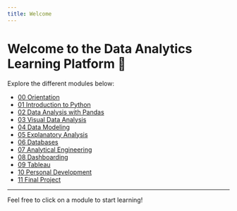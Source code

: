 ```yaml
---
title: Welcome
---
```


# Welcome to the Data Analytics Learning Platform 🚀

Explore the different modules below:

- [00 Orientation](content/00-orientation/)
- [01 Introduction to Python](content/01-introduction-to-python/)
- [02 Data Analysis with Pandas](content/02-data-analysis-with-pandas/)
- [03 Visual Data Analysis](content/03-visual-data-analysis/)
- [04 Data Modeling](content/04-data-modeling/)
- [05 Explanatory Analysis](content/05-explanatory-analysis/)
- [06 Databases](content/06-databases/)
- [07 Analytical Engineering](content/07-analytical-engineering/)
- [08 Dashboarding](content/08-dashboarding/)
- [09 Tableau](content/09-tableau/)
- [10 Personal Development](content/10-personal-development/)
- [11 Final Project](content/11-final-project/)

---

Feel free to click on a module to start learning!  

